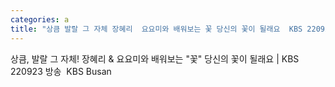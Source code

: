 ```yaml
---
categories: a
title: "상큼 발랄 그 자체 장혜리  요요미와 배워보는 꽃 당신의 꽃이 될래요  KBS 220923 방송  KBS Busan"
---
```

상큼, 발랄 그 자체! 장혜리 & 요요미와 배워보는 "꽃" 당신의 꽃이 될래요 | KBS 220923 방송&nbsp;&nbsp;KBS Busan